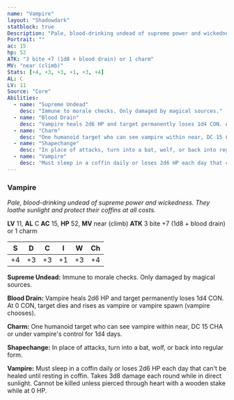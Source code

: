 ```yaml
---
name: "Vampire"
layout: "Shadowdark"
statblock: true
Description: "Pale, blood-drinking undead of supreme power and wickedness. They loathe sunlight and protect their coffins at all costs."
Portrait: ""
ac: 15
hp: 52
ATK: "3 bite +7 (1d8 + blood drain) or 1 charm"
MV: "near (climb)"
Stats: [+4, +3, +3, +1, +3, +4]
AL: C
LV: 11
Source: "Core"
Abilities:
  - name: "Supreme Undead"
    desc: "Immune to morale checks. Only damaged by magical sources."
  - name: "Blood Drain"
    desc: "Vampire heals 2d6 HP and target permanently loses 1d4 CON. At 0 CON, target dies and rises as vampire or vampire spawn (vampire chooses)."
  - name: "Charm"
    desc: "One humanoid target who can see vampire within near, DC 15 CHA or under vampire's control for 1d4 days."
  - name: "Shapechange"
    desc: "In place of attacks, turn into a bat, wolf, or back into regular form."
  - name: "Vampire"
    desc: "Must sleep in a coffin daily or loses 2d6 HP each day that can't be healed until resting in coffin. Takes 3d8 damage each round while in direct sunlight. Cannot be killed unless pierced through heart with a wooden stake while at 0 HP."
---
```


### Vampire

_Pale, blood-drinking undead of supreme power and wickedness. They loathe sunlight and protect their coffins at all costs._

**LV** 11, **AL** C
**AC** 15, **HP** 52, **MV** near (climb)
**ATK** 3 bite +7 (1d8 + blood drain) or 1 charm

|  S  |  D  |  C  |  I  |  W  |  Ch  |
|:---:|:---:|:---:|:---:|:---:|:----:|
| +4 | +3 | +3 | +1 | +3 | +4 |

**Supreme Undead:** Immune to morale checks. Only damaged by magical sources.

**Blood Drain:** Vampire heals 2d6 HP and target permanently loses 1d4 CON. At 0 CON, target dies and rises as vampire or vampire spawn (vampire chooses).

**Charm:** One humanoid target who can see vampire within near, DC 15 CHA or under vampire's control for 1d4 days.

**Shapechange:** In place of attacks, turn into a bat, wolf, or back into regular form.

**Vampire:** Must sleep in a coffin daily or loses 2d6 HP each day that can't be healed until resting in coffin. Takes 3d8 damage each round while in direct sunlight. Cannot be killed unless pierced through heart with a wooden stake while at 0 HP.

